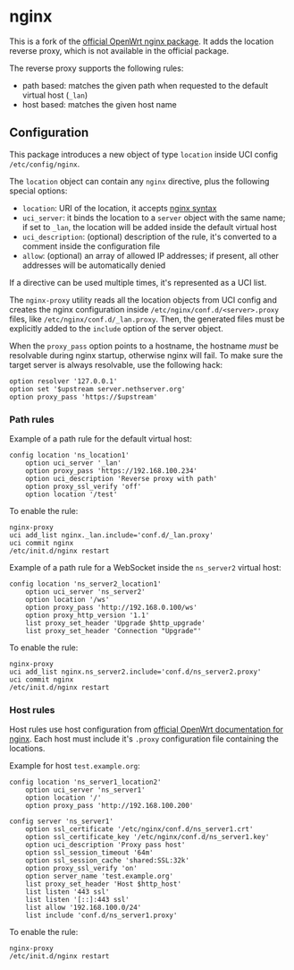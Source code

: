 # nginx

This is a fork of the [official OpenWrt nginx package](https://github.com/openwrt/packages/tree/master/net/nginx).
It adds the location reverse proxy, which is not available in the official package.

The reverse proxy supports the following rules:

- path based: matches the given path when requested to the default virtual host (`_lan`)
- host based: matches the given host name

## Configuration

This package introduces a new object of type `location` inside UCI config `/etc/config/nginx`.

The `location` object can contain any `nginx` directive, plus the following special options:

- `location`: URI of the location, it accepts [nginx syntax](http://nginx.org/en/docs/http/ngx_http_core_module.html#location)
- `uci_server`: it binds the location to a `server` object with the same name; if set to `_lan`,  the location will be added inside the default virtual host
- `uci_description`: (optional) description of the rule, it's converted to a comment inside the configuration file
- `allow`: (optional) an array of allowed IP addresses; if present, all other addresses will be automatically denied

If a directive can be used multiple times, it's represented as a UCI list.

The `nginx-proxy` utility reads all the location objects from UCI config and creates the nginx configuration
inside `/etc/nginx/conf.d/<server>.proxy` files, like `/etc/nginx/conf.d/_lan.proxy`.
Then, the generated files must be explicitly added to the `include` option of the server object.

When the `proxy_pass` option points to a hostname, the hostname *must* be resolvable during
nginx startup, otherwise nginx will fail.
To make sure the target server is always resolvable, use the following hack:
```
option resolver '127.0.0.1'
option set '$upstream server.nethserver.org'
option proxy_pass 'https://$upstream'
```

### Path rules

Example of a path rule for the default virtual host:
```
config location 'ns_location1'
	option uci_server '_lan'
	option proxy_pass 'https://192.168.100.234'
	option uci_description 'Reverse proxy with path'
	option proxy_ssl_verify 'off'
	option location '/test'
```

To enable the rule:
```
nginx-proxy
uci add_list nginx._lan.include='conf.d/_lan.proxy'
uci commit nginx
/etc/init.d/nginx restart
```

Example of a path rule for a WebSocket inside the `ns_server2` virtual host:
```
config location 'ns_server2_location1'
	option uci_server 'ns_server2'
	option location '/ws'
	option proxy_pass 'http://192.168.0.100/ws'
	option proxy_http_version '1.1'
	list proxy_set_header 'Upgrade $http_upgrade'
	list proxy_set_header 'Connection "Upgrade"'
``` 

To enable the rule:
```
nginx-proxy
uci add_list nginx.ns_server2.include='conf.d/ns_server2.proxy'
uci commit nginx
/etc/init.d/nginx restart
```

### Host rules

Host rules use host configuration from [official OpenWrt documentation for nginx](https://openwrt.org/docs/guide-user/services/webserver/nginx).
Each host must include it's `.proxy` configuration file containing the locations.

Example for host `test.example.org`:
```
config location 'ns_server1_location2'
	option uci_server 'ns_server1'
	option location '/'
	option proxy_pass 'http://192.168.100.200'

config server 'ns_server1'
	option ssl_certificate '/etc/nginx/conf.d/ns_server1.crt'
	option ssl_certificate_key '/etc/nginx/conf.d/ns_server1.key'
	option uci_description 'Proxy pass host'
	option ssl_session_timeout '64m'
	option ssl_session_cache 'shared:SSL:32k'
	option proxy_ssl_verify 'on'
	option server_name 'test.example.org'
	list proxy_set_header 'Host $http_host'
	list listen '443 ssl'
	list listen '[::]:443 ssl'
	list allow '192.168.100.0/24'
    list include 'conf.d/ns_server1.proxy'
```

To enable the rule:
```
nginx-proxy
/etc/init.d/nginx restart
```
